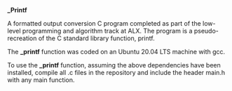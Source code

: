 **_Printf**

A formatted output conversion C program completed as part of the low-level programming and algorithm track at ALX. The program is a pseudo- recreation of the C standard library function, printf.

The **_printf** function was coded on an Ubuntu 20.04 LTS machine with gcc.

To use the **_printf** function, assuming the above dependencies have been installed, compile all .c files in the repository and include the header main.h with any main function.
